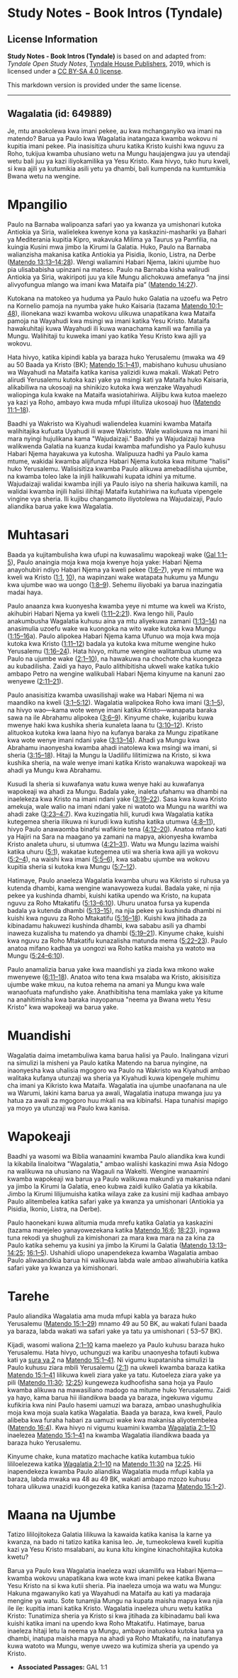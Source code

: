 # Study Notes - Book Intros (Tyndale)

## License Information

**Study Notes - Book Intros (Tyndale)** is based on and adapted from: _Tyndale Open Study Notes_, [Tyndale House Publishers](https://tyndaleopenresources.com/), 2019, which is licensed under a [CC BY-SA 4.0 license](https://creativecommons.org/licenses/by-sa/4.0/legalcode.en).

This markdown version is provided under the same license.



--------------------------------

## Wagalatia (id: 649889)

Je, mtu anaokolewa kwa imani pekee, au kwa mchanganyiko wa imani na matendo? Barua ya Paulo kwa Wagalatia inatangaza kwamba wokovu ni kupitia imani pekee. Pia inasisitiza uhuru katika Kristo kuishi kwa nguvu za Roho, tukijua kwamba uhusiano wetu na Mungu haujajengwa juu ya utendaji wetu bali juu ya kazi iliyokamilika ya Yesu Kristo. Kwa hivyo, tuko huru kweli, si kwa ajili ya kutumikia asili yetu ya dhambi, bali kumpenda na kumtumikia Bwana wetu na wengine.

Mpangilio
=========

Paulo na Barnaba walipoanza safari yao ya kwanza ya umishonari kutoka Antiokia ya Siria, walielekea kwenye kona ya kaskazini\-mashariki ya Bahari ya Mediterania kupitia Kipro, wakavuka Milima ya Taurus ya Pamfilia, na kuingia Kusini mwa jimbo la Kirumi la Galatia. Huko, Paulo na Barnaba walianzisha makanisa katika Antiokia ya Pisidia, Ikonio, Listra, na Derbe ([Matendo 13:13–14:28](https://ref.ly/Acts13:13-Acts14:28)). Wengi waliamini Habari Njema, lakini ujumbe huo pia ulisababisha upinzani na mateso. Paulo na Barnaba kisha walirudi Antiokia ya Siria, wakiripoti juu ya kile Mungu alichokuwa amefanya “na jinsi alivyofungua mlango wa imani kwa Mataifa pia” ([Matendo 14:27](https://ref.ly/Acts14:27)).

Kutokana na matokeo ya huduma ya Paulo huko Galatia na uzoefu wa Petro na Kornelio pamoja na nyumba yake huko Kaisaria (tazama [Matendo 10:1–48](https://ref.ly/Acts10:1-Acts10:48)), ilionekana wazi kwamba wokovu ulikuwa unapatikana kwa Mataifa pamoja na Wayahudi kwa msingi wa imani katika Yesu Kristo. Mataifa hawakuhitaji kuwa Wayahudi ili kuwa wanachama kamili wa familia ya Mungu. Walihitaji tu kuweka imani yao katika Yesu Kristo kwa ajili ya wokovu.

Hata hivyo, katika kipindi kabla ya baraza huko Yerusalemu (mwaka wa 49 au 50 Baada ya Kristo (BK); [Matendo 15:1–41](https://ref.ly/Acts15:1-Acts15:41)), mabishano kuhusu uhusiano wa Wayahudi na Mataifa katika kanisa yalizidi kuwa makali. Wakati Petro alirudi Yerusalemu kutoka kazi yake ya msingi kati ya Mataifa huko Kaisaria, alikabiliwa na ukosoaji na shinikizo kutoka kwa wenzake Wayahudi waliopinga kula kwake na Mataifa wasiotahiriwa. Alijibu kwa kutoa maelezo ya kazi ya Roho, ambayo kwa muda mfupi ilituliza ukosoaji huo ([Matendo 11:1–18](https://ref.ly/Acts11:1-Acts11:18)).

Baadhi ya Wakristo wa Kiyahudi waliendelea kuamini kwamba Mataifa walihitajika kufuata Uyahudi ili wawe Wakristo. Wale waliokuwa na imani hii mara nyingi hujulikana kama "Wajudaizaji." Baadhi ya Wajudaizaji hawa walikwenda Galatia na kuanza kudai kwamba mafundisho ya Paulo kuhusu Habari Njema hayakuwa ya kutosha. Walipuuza hadhi ya Paulo kama mtume, wakidai kwamba alijifunza Habari Njema kutoka kwa mitume "halisi" huko Yerusalemu. Walisisitiza kwamba Paulo alikuwa amebadilisha ujumbe, na kwamba toleo lake la injili halikuwahi kupata idhini ya mitume. Wajudaizaji walidai kwamba injili ya Paulo isiyo na sheria haikuwa kamili, na walidai kwamba injili halisi ilihitaji Mataifa kutahiriwa na kufuata vipengele vingine vya sheria. Ili kujibu changamoto iliyotolewa na Wajudaizaji, Paulo aliandika barua yake kwa Wagalatia.

Muhtasari
=========

Baada ya kujitambulisha kwa ufupi na kuwasalimu wapokeaji wake ([Gal 1:1–5](https://ref.ly/Gal1:1-Gal1:5)), Paulo anaingia moja kwa moja kwenye hoja yake: Habari Njema anayohubiri ndiyo Habari Njema ya kweli pekee ([1:6–7](https://ref.ly/Gal1:6-Gal1:7)), yeye ni mtume wa kweli wa Kristo ([1:1](https://ref.ly/Gal1:1), [10](https://ref.ly/Gal1:10)), na wapinzani wake watapata hukumu ya Mungu kwa ujumbe wao wa uongo ([1:8–9](https://ref.ly/Gal1:8-Gal1:9)). Sehemu iliyobaki ya barua inazingatia madai haya.

Paulo anaanza kwa kuonyesha kwamba yeye ni mtume wa kweli wa Kristo, akihubiri Habari Njema ya kweli ([1:11–2:21](https://ref.ly/Gal1:11-Gal2:21)). Kwa lengo hili, Paulo anakumbusha Wagalatia kuhusu aina ya mtu aliyekuwa zamani ([1:13–14](https://ref.ly/Gal1:13-Gal1:14)) na anasimulia uzoefu wake wa kuongoka na wito wake kutoka kwa Mungu ([1:15–16](https://ref.ly/Gal1:15-Gal1:16)a). Paulo alipokea Habari Njema kama Ufunuo wa moja kwa moja kutoka kwa Kristo ([1:11–12](https://ref.ly/Gal1:11-Gal1:12)) badala ya kutoka kwa mitume wengine huko Yerusalemu ([1:16–24](https://ref.ly/Gal1:16-Gal1:24)). Hata hivyo, mitume wengine walitambua utume wa Paulo na ujumbe wake ([2:1–10](https://ref.ly/Gal2:1-Gal2:10)), na hawakuwa na chochote cha kuongeza au kubadilisha. Zaidi ya hayo, Paulo alithibitisha ukweli wake katika tukio ambapo Petro na wengine walikubali Habari Njema kinyume na kanuni zao wenyewe ([2:11–21](https://ref.ly/Gal2:11-Gal2:21)).

Paulo anasisitiza kwamba uwasilishaji wake wa Habari Njema ni wa maandiko na kweli ([3:1–5:12](https://ref.ly/Gal3:1-Gal5:12)). Wagalatia walipokea Roho kwa imani ([3:1–5](https://ref.ly/Gal3:1-Gal3:5)), na hivyo wao—kama wote wenye imani katika Kristo—wanapata baraka sawa na ile Abrahamu alipokea ([3:6–9](https://ref.ly/Gal3:6-Gal3:9)). Kinyume chake, kujaribu kuwa mwenye haki kwa kushika sheria kunaleta laana tu ([3:10–12](https://ref.ly/Gal3:10-Gal3:12)). Kristo alituokoa kutoka kwa laana hiyo na kufanya baraka za Mungu zipatikane kwa wote wenye imani ndani yake ([3:13–14](https://ref.ly/Gal3:13-Gal3:14)). Ahadi ya Mungu kwa Abrahamu inaonyesha kwamba ahadi inatolewa kwa msingi wa imani, si sheria ([3:15–18](https://ref.ly/Gal3:15-Gal3:18)). Hitaji la Mungu la Uadilifu lilitimizwa na Kristo, si kwa kushika sheria, na wale wenye imani katika Kristo wanakuwa wapokeaji wa ahadi ya Mungu kwa Abrahamu.

Kusudi la sheria si kuwafanya watu kuwa wenye haki au kuwafanya wapokeaji wa ahadi za Mungu. Badala yake, inaleta ufahamu wa dhambi na inaelekeza kwa Kristo na imani ndani yake ([3:19–22](https://ref.ly/Gal3:19-Gal3:22)). Sasa kwa kuwa Kristo amekuja, wale walio na imani ndani yake ni watoto wa Mungu na warithi wa ahadi zake ([3:23–4:7](https://ref.ly/Gal3:23-Gal4:7)). Kwa kuzingatia hili, kurudi kwa Wagalatia katika kutegemea sheria ilikuwa ni kurudi kwa kutisha katika utumwa ([4:8–11](https://ref.ly/Gal4:8-Gal4:11)), hivyo Paulo anawaomba binafsi wafikirie tena ([4:12–20](https://ref.ly/Gal4:12-Gal4:20)). Anatoa mfano kati ya Hajiri na Sara na maagano ya zamani na mapya, akionyesha kwamba Kristo analeta uhuru, si utumwa ([4:21–31](https://ref.ly/Gal4:21-Gal4:31)). Watu wa Mungu lazima waishi katika uhuru ([5:1](https://ref.ly/Gal5:1)), wakatae kutegemea utii wa sheria kwa ajili ya wokovu ([5:2–4](https://ref.ly/Gal5:2-Gal5:4)), na waishi kwa imani ([5:5–6](https://ref.ly/Gal5:5-Gal5:6)), kwa sababu ujumbe wa wokovu kupitia sheria si kutoka kwa Mungu ([5:7–12](https://ref.ly/Gal5:7-Gal5:12)).

Hatimaye, Paulo anaeleza Wagalatia kwamba uhuru wa Kikristo si ruhusa ya kutenda dhambi, kama wengine wanavyoweza kudai. Badala yake, ni njia pekee ya kushinda dhambi, kuishi katika upendo wa Kristo, na kupata nguvu za Roho Mtakatifu ([5:13–6:10](https://ref.ly/Gal5:13-Gal6:10)). Uhuru unatoa fursa ya kupenda badala ya kutenda dhambi ([5:13–15](https://ref.ly/Gal5:13-Gal5:15)), na njia pekee ya kushinda dhambi ni kuishi kwa nguvu za Roho Mtakatifu ([5:16–18](https://ref.ly/Gal5:16-Gal5:18)). Kuishi kwa jitihada za kibinadamu hakuwezi kushinda dhambi, kwa sababu asili ya dhambi inaweza kuzalisha tu matendo ya dhambi ([5:19–21](https://ref.ly/Gal5:19-Gal5:21)). Kinyume chake, kuishi kwa nguvu za Roho Mtakatifu kunazalisha matunda mema ([5:22–23](https://ref.ly/Gal5:22-Gal5:23)). Paulo anatoa mifano kadhaa ya uongozi wa Roho katika maisha ya watoto wa Mungu ([5:24–6:10](https://ref.ly/Gal5:24-Gal6:10)).

Paulo anamalizia barua yake kwa maandishi ya ziada kwa mkono wake mwenyewe ([6:11–18](https://ref.ly/Gal6:11-Gal6:18)). Anatoa wito tena kwa msalaba wa Kristo, akisisitiza ujumbe wake mkuu, na kutoa rehema na amani ya Mungu kwa wale wanaofuata mafundisho yake. Anathibitisha tena mamlaka yake ya kitume na anahitimisha kwa baraka inayopanua "neema ya Bwana wetu Yesu Kristo" kwa wapokeaji wa barua yake.

Muandishi
=========

Wagalatia daima imetambuliwa kama barua halisi ya Paulo. Inalingana vizuri na simulizi la misheni ya Paulo katika Matendo na barua nyingine, na inaonyesha kwa uhalisia mgogoro wa Paulo na Wakristo wa Kiyahudi ambao walitaka kufanya utunzaji wa sheria ya Kiyahudi kuwa kipengele muhimu cha imani ya Kikristo kwa Mataifa. Wagalatia ina ujumbe unaofanana na ule wa Warumi, lakini kama barua ya awali, Wagalatia inatupa mwanga juu ya hatua za awali za mgogoro huu mkali na wa kibinafsi. Hapa tunahisi mapigo ya moyo ya utunzaji wa Paulo kwa kanisa.

Wapokeaji
=========

Baadhi ya wasomi wa Biblia wanaamini kwamba Paulo aliandika kwa kundi la kikabila linaloitwa "Wagalatia," ambao waliishi kaskazini mwa Asia Ndogo na walikuwa na uhusiano na Wagauli na Wakelti. Wengine wanaamini kwamba wapokeaji wa barua ya Paulo walikuwa makundi ya makanisa ndani ya jimbo la Kirumi la Galatia, eneo kubwa zaidi kuliko Galatia ya kikabila. Jimbo la Kirumi lilijumuisha katika wilaya zake za kusini miji kadhaa ambayo Paulo alitembelea katika safari yake ya kwanza ya umishonari (Antiokia ya Pisidia, Ikonio, Listra, na Derbe).

Paulo haonekani kuwa alitumia muda mrefu katika Galatia ya kaskazini (tazama marejeleo yanayowezekana katika [Matendo 16:6](https://ref.ly/Acts16:6); [18:23](https://ref.ly/Acts18:23)), ingawa tuna rekodi ya shughuli za kimishonari za mara kwa mara na za kina za Paulo katika sehemu ya kusini ya jimbo la Kirumi la Galatia ([Matendo 13:13–14:25](https://ref.ly/Acts13:13-Acts14:25); [16:1–5](https://ref.ly/Acts16:1-Acts16:5)). Ushahidi uliopo unapendekeza kwamba Wagalatia ambao Paulo aliwaandikia barua hii walikuwa labda wale ambao aliwahubiria katika safari yake ya kwanza ya kimishonari.

Tarehe
======

Paulo aliandika Wagalatia ama muda mfupi kabla ya baraza huko Yerusalemu ([Matendo 15:1–29](https://ref.ly/Acts15:1-Acts15:29)) mnamo 49 au 50 BK, au wakati fulani baada ya baraza, labda wakati wa safari yake ya tatu ya umishonari ( 53–57 BK).

Kijadi, wasomi waliona [2:1–10](https://ref.ly/Gal2:1-Gal2:10) kama maelezo ya Paulo kuhusu baraza huko Yerusalemu. Hata hivyo, uchunguzi wa karibu unaonyesha tofauti kubwa kati ya [sura ya 2](https://ref.ly/Gal2:1-Gal2:21) na [Matendo 15:1–41](https://ref.ly/Acts15:1-Acts15:41). Ni vigumu kupatanisha simulizi la Paulo kuhusu ziara mbili Yerusalemu ([2:1](https://ref.ly/Gal2:1)) na ukweli kwamba baraza katika [Matendo 15:1–41](https://ref.ly/Acts15:1-Acts15:41) lilikuwa kweli ziara yake ya tatu. Kutoeleza ziara yake ya pili ([Matendo 11:30](https://ref.ly/Acts11:30); [12:25](https://ref.ly/Acts12:25)) kungeweza kudhoofisha sana hoja ya Paulo kwamba alikuwa na mawasiliano madogo na mitume huko Yerusalemu. Zaidi ya hayo, kama barua hii iliandikwa baada ya baraza, ingekuwa vigumu kufikiria kwa nini Paulo hasemi uamuzi wa baraza, ambao unashughulikia moja kwa moja suala katika Wagalatia. Baada ya baraza, kwa kweli, Paulo alibeba kwa furaha habari za uamuzi wake kwa makanisa aliyotembelea ([Matendo 16:4](https://ref.ly/Acts16:4)). Kwa hivyo ni vigumu kuamini kwamba [Wagalatia 2:1–10](https://ref.ly/Gal2:1-Gal2:10) inaelezea [Matendo 15:1–41](https://ref.ly/Acts15:1-Acts15:41) na kwamba Wagalatia iliandikwa baada ya baraza huko Yerusalemu.

Kinyume chake, kuna matatizo machache katika kutambua tukio lililoelezewa katika [Wagalatia 2:1–10](https://ref.ly/Gal2:1-Gal2:10) na [Matendo 11:30](https://ref.ly/Acts11:30) na [12:25](https://ref.ly/Acts12:25). Hii inapendekeza kwamba Paulo aliandika Wagalatia muda mfupi kabla ya baraza, labda mwaka wa 48 au 49 BK, wakati ambapo mzozo kuhusu tohara ulikuwa unazidi kuongezeka katika kanisa (tazama [Matendo 15:1–2](https://ref.ly/Acts15:1-Acts15:2)).

Maana na Ujumbe
===============

Tatizo lililojitokeza Galatia lilikuwa la kawaida katika kanisa la karne ya kwanza, na bado ni tatizo katika kanisa leo. Je, tumeokolewa kweli kupitia kazi ya Yesu Kristo msalabani, au kuna kitu kingine kinachohitajika kutoka kwetu?

Barua ya Paulo kwa Wagalatia inaeleza wazi ukamilifu wa Habari Njema—kwamba wokovu unapatikana kwa wote kwa imani pekee katika Bwana Yesu Kristo na si kwa kutii sheria. Pia inaeleza umoja wa watu wa Mungu: Hakuna mgawanyiko kati ya Wayahudi na Mataifa au kati ya madaraja mengine ya watu. Sote tunamjia Mungu na kupata maisha mapya kwa njia ile ile: kupitia imani katika Kristo. Wagalatia inaeleza uhuru wetu katika Kristo: Tunatimiza sheria ya Kristo si kwa jitihada za kibinadamu bali kwa kuishi katika imani na upendo kwa Roho Mtakatifu. Hatimaye, barua inaeleza hitaji letu la neema ya Mungu, ambayo inatuokoa kutoka laana ya dhambi, inatupa maisha mapya na ahadi ya Roho Mtakatifu, na inatufanya kuwa watoto wa Mungu, wenye uwezo wa kutimiza sheria ya upendo ya Kristo.

* **Associated Passages:** GAL 1:1

